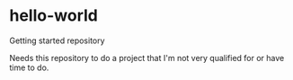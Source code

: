 # hello-world
Getting started repository 

Needs this repository to do a project that I'm not very qualified for or have time to do.
